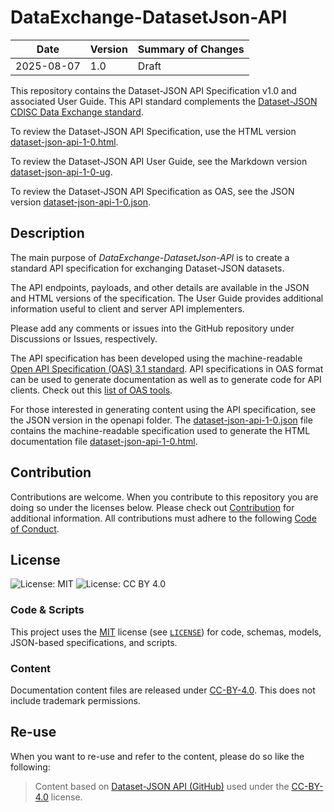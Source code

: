 # DataExchange-DatasetJson-API

| Date         | Version | Summary of Changes |
|--------------|---------|--------------------|
| 2025-08-07	| 1.0	  | Draft              |   

This repository contains the Dataset-JSON API Specification v1.0 and associated User Guide. This API standard complements
the [Dataset-JSON CDISC Data Exchange standard](https://github.com/cdisc-org/DataExchange-DatasetJson).

To review the Dataset-JSON API Specification, use the HTML version [dataset-json-api-1-0.html](https://html-preview.github.io/?url=https://github.com/cdisc-org/DataExchange-DatasetJson-API/blob/main/docs/dataset-json-api-1-0.html). 

To review the Dataset-JSON API User Guide, see the Markdown version [dataset-json-api-1-0-ug](https://github.com/cdisc-org/DataExchange-DatasetJson-API/blob/main/docs/dataset-json-api-1-0-ug.md).

To review the Dataset-JSON API Specification as OAS, see the JSON version [dataset-json-api-1-0.json](https://github.com/cdisc-org/DataExchange-DatasetJson-API/blob/main/openapi/dataset-json-api-1-0.json). 

## Description
The main purpose of *DataExchange-DatasetJson-API* is to create a standard API specification for exchanging 
Dataset-JSON datasets.

The API endpoints, payloads, and other details are available in the JSON and HTML versions of the specification. 
The User Guide provides additional information useful to client and server API implementers.

Please add any comments or issues into the GitHub repository under Discussions or Issues, respectively.

The API specification has been developed using the machine-readable
[Open API Specification (OAS) 3.1 standard](https://github.com/OAI/OpenAPI-Specification). API specifications in OAS format can be used to generate 
documentation as well as to generate code for API clients. Check out this [list of OAS tools](https://openapi.tools/). 

For those interested in generating content using the API specification, see the JSON version in the 
openapi folder. The [dataset-json-api-1-0.json](https://github.com/cdisc-org/DataExchange-DatasetJson-API/blob/main/openapi/dataset-json-api-1-0.json) 
file contains the machine-readable specification used to generate the HTML documentation file 
[dataset-json-api-1-0.html](https://html-preview.github.io/?url=https://github.com/cdisc-org/DataExchange-DatasetJson-API/blob/main/docs/dataset-json-api-1-0.html).

## Contribution

Contributions are welcome. When you contribute to this repository you are doing so under the licenses below. 
Please check out [Contribution](CONTRIBUTING.md) for additional information. All contributions must adhere to the 
following [Code of Conduct](CODE_OF_CONDUCT.md).

## License

![License: MIT](https://img.shields.io/badge/License-MIT-blue.svg) ![License: CC BY 4.0](https://img.shields.io/badge/License-CC_BY_4.0-blue.svg)

### Code & Scripts

This project uses the [MIT](http://www.opensource.org/licenses/MIT "The MIT License | Open Source Initiative") license 
(see [`LICENSE`](LICENSE.md)) for code, schemas, models, JSON-based specifications, and scripts.

### Content
Documentation content files are released under [CC-BY-4.0](https://creativecommons.org/licenses/by/4.0/). This does not include trademark permissions.

## Re-use
When you want to re-use and refer to the content, please do so like the following:

> Content based on [Dataset-JSON API (GitHub)](https://github.com/cdisc-org/DataExchange-DatasetJson-API) used under the [CC-BY-4.0](https://creativecommons.org/licenses/by/4.0/) license.
